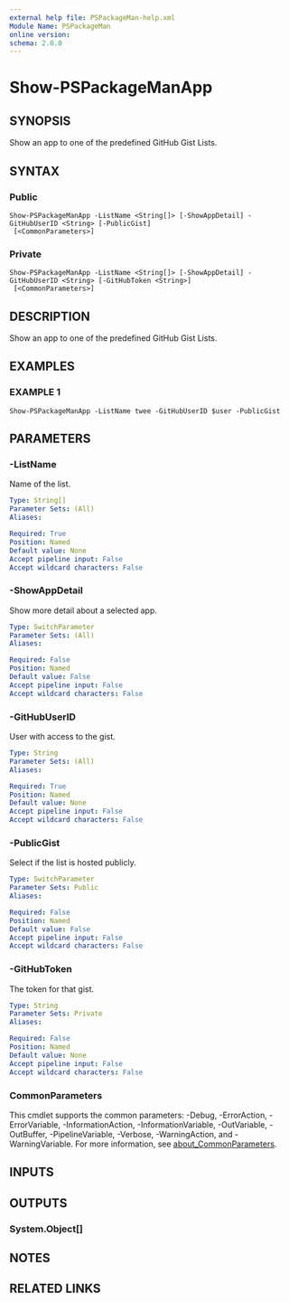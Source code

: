 ```yaml
---
external help file: PSPackageMan-help.xml
Module Name: PSPackageMan
online version:
schema: 2.0.0
---
```


# Show-PSPackageManApp

## SYNOPSIS
Show an app to one of the predefined GitHub Gist Lists.

## SYNTAX

### Public
```
Show-PSPackageManApp -ListName <String[]> [-ShowAppDetail] -GitHubUserID <String> [-PublicGist]
 [<CommonParameters>]
```

### Private
```
Show-PSPackageManApp -ListName <String[]> [-ShowAppDetail] -GitHubUserID <String> [-GitHubToken <String>]
 [<CommonParameters>]
```

## DESCRIPTION
Show an app to one of the predefined GitHub Gist Lists.

## EXAMPLES

### EXAMPLE 1
```
Show-PSPackageManApp -ListName twee -GitHubUserID $user -PublicGist
```

## PARAMETERS

### -ListName
Name of the list.

```yaml
Type: String[]
Parameter Sets: (All)
Aliases:

Required: True
Position: Named
Default value: None
Accept pipeline input: False
Accept wildcard characters: False
```

### -ShowAppDetail
Show more detail about a selected app.

```yaml
Type: SwitchParameter
Parameter Sets: (All)
Aliases:

Required: False
Position: Named
Default value: False
Accept pipeline input: False
Accept wildcard characters: False
```

### -GitHubUserID
User with access to the gist.

```yaml
Type: String
Parameter Sets: (All)
Aliases:

Required: True
Position: Named
Default value: None
Accept pipeline input: False
Accept wildcard characters: False
```

### -PublicGist
Select if the list is hosted publicly.

```yaml
Type: SwitchParameter
Parameter Sets: Public
Aliases:

Required: False
Position: Named
Default value: False
Accept pipeline input: False
Accept wildcard characters: False
```

### -GitHubToken
The token for that gist.

```yaml
Type: String
Parameter Sets: Private
Aliases:

Required: False
Position: Named
Default value: None
Accept pipeline input: False
Accept wildcard characters: False
```

### CommonParameters
This cmdlet supports the common parameters: -Debug, -ErrorAction, -ErrorVariable, -InformationAction, -InformationVariable, -OutVariable, -OutBuffer, -PipelineVariable, -Verbose, -WarningAction, and -WarningVariable. For more information, see [about_CommonParameters](http://go.microsoft.com/fwlink/?LinkID=113216).

## INPUTS

## OUTPUTS

### System.Object[]
## NOTES

## RELATED LINKS
